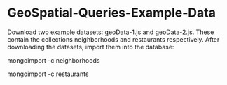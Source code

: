 # GeoSpatial-Queries-Example-Data

Download two example datasets: geoData-1.js and geoData-2.js. These contain the collections neighborhoods and restaurants respectively. After downloading the datasets, import them into the database:

mongoimport <path to geoData-1.js> -c neighborhoods

mongoimport <path to geoData-2.js> -c restaurants